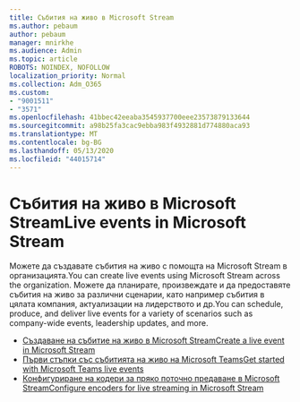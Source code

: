 ```yaml
---
title: Събития на живо в Microsoft Stream
ms.author: pebaum
author: pebaum
manager: mnirkhe
ms.audience: Admin
ms.topic: article
ROBOTS: NOINDEX, NOFOLLOW
localization_priority: Normal
ms.collection: Adm_O365
ms.custom:
- "9001511"
- "3571"
ms.openlocfilehash: 41bbec42eeaba3545937700eee23573879133644
ms.sourcegitcommit: a98b25fa3cac9ebba983f4932881d774880aca93
ms.translationtype: MT
ms.contentlocale: bg-BG
ms.lasthandoff: 05/13/2020
ms.locfileid: "44015714"
---
```

# <a name="live-events-in-microsoft-stream"></a><span data-ttu-id="ae702-102">Събития на живо в Microsoft Stream</span><span class="sxs-lookup"><span data-stu-id="ae702-102">Live events in Microsoft Stream</span></span>

<span data-ttu-id="ae702-103">Можете да създавате събития на живо с помощта на Microsoft Stream в организацията.</span><span class="sxs-lookup"><span data-stu-id="ae702-103">You can create live events using Microsoft Stream across the organization.</span></span> <span data-ttu-id="ae702-104">Можете да планирате, произвеждате и да предоставяте събития на живо за различни сценарии, като например събития в цялата компания, актуализации на лидерството и др.</span><span class="sxs-lookup"><span data-stu-id="ae702-104">You can schedule, produce, and deliver live events for a variety of scenarios such as company-wide events, leadership updates, and more.</span></span>

- [<span data-ttu-id="ae702-105">Създаване на събитие на живо в Microsoft Stream</span><span class="sxs-lookup"><span data-stu-id="ae702-105">Create a live event in Microsoft Stream</span></span>](https://docs.microsoft.com/stream/live-create-event)
- [<span data-ttu-id="ae702-106">Първи стъпки със събитията на живо на Microsoft Teams</span><span class="sxs-lookup"><span data-stu-id="ae702-106">Get started with Microsoft Teams live events</span></span>](https://support.office.com/article/get-started-with-microsoft-teams-live-events-d077fec2-a058-483e-9ab5-1494afda578a)
- [<span data-ttu-id="ae702-107">Конфигуриране на кодери за пряко поточно предаване в Microsoft Stream</span><span class="sxs-lookup"><span data-stu-id="ae702-107">Configure encoders for live streaming in Microsoft Stream</span></span>](https://docs.microsoft.com/stream/live-encoder-setup)
